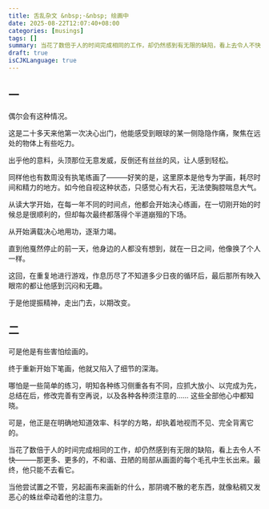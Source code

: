 ```yaml
---
title: 舌乱杂文 &nbsp;·&nbsp; 绘画中
date: 2025-08-22T12:07:40+08:00
categories: [musings]
tags: []
summary: 当花了数倍于人的时间完成相同的工作，却仍然感到有无限的缺陷，看上去令人不快———那更多、更多的，不和谐、丑陋的局部从画面的每个毛孔中生长出来。
draft: true
isCJKLanguage: true
---
```


## 一

偶尔会有这种情况。

这是二十多天来他第一次决心出门，他能感受到眼球的某一侧隐隐作痛，聚焦在远处的物体上有些吃力。

出乎他的意料，头顶那位无意发威，反倒还有丝丝的风，让人感到轻松。

同样他也有数周没有执笔练画了———好笑的是，这里原本是他专为学画，耗尽时间和精力的地方。如今他自视这种状态，只感觉心有大石，无法使胸腔喘息大气。

从读大学开始，在每一年不同的时间点，他都会开始决心练画，在一切刚开始的时候总是很顺利的，但却每次最终都落得个半道崩殂的下场。

从开始满载决心地用功，逐渐力竭。

直到他戛然停止的前一天，他身边的人都没有想到，就在一日之间，他像换了个人一样。

这回，在重复地进行游戏，作息历尽了不知道多少日夜的循环后，最后那所有映入眼帘的都让他感到沉闷和无趣。

于是他提振精神，走出门去，以期改变。

## 二

可是他是有些害怕绘画的。

终于重新开始下笔画，他就又陷入了细节的深海。

哪怕是一些简单的练习，明知各种练习侧重各有不同，应抓大放小、以完成为先，总结在后，修改完善有空再说，以及各种各种须注意的…… 这些全部他心中都知晓。

可是，他正是在明确地知道效率、科学的方略，却执着地视而不见、完全背离它的。

当花了数倍于人的时间完成相同的工作，却仍然感到有无限的缺陷，看上去令人不快———那更多、更多的，不和谐、丑陋的局部从画面的每个毛孔中生长出来。最终，他只能不去看它。

当他尝试置之不管，另起画布来画新的什么，那阴魂不散的老东西，就像粘稠又发恶心的蛛丝牵动着他的注意力。


